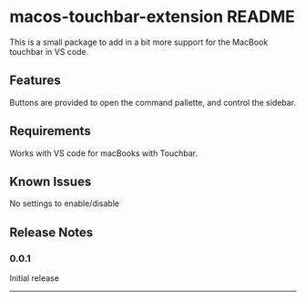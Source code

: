 # macos-touchbar-extension README

This is a small package to add in a bit more support for the MacBook touchbar in VS code.

## Features

Buttons are provided to open the command pallette, and control the sidebar.

## Requirements

Works with VS code for macBooks with Touchbar.

<!---
## Extension Settings

This extension contributes the following settings:

* `myExtension.enable`: enable/disable this extension
--->

## Known Issues

No settings to enable/disable

## Release Notes

### 0.0.1

Initial release

-----------------------------------------------------------------------------------------------------------
